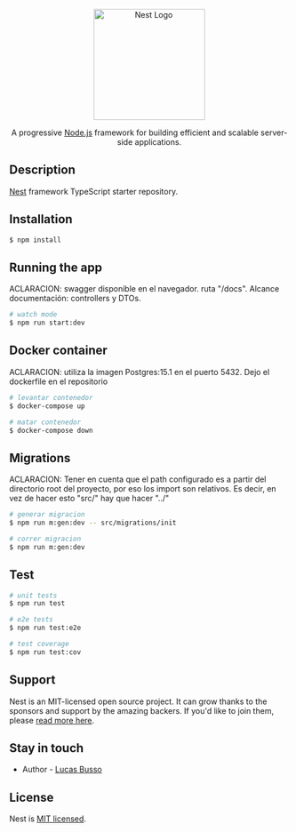 <p align="center">
  <a href="http://nestjs.com/" target="blank"><img src="https://nestjs.com/img/logo-small.svg" width="200" alt="Nest Logo" /></a>
</p>

[circleci-image]: https://img.shields.io/circleci/build/github/nestjs/nest/master?token=abc123def456
[circleci-url]: https://circleci.com/gh/nestjs/nest

  <p align="center">A progressive <a href="http://nodejs.org" target="_blank">Node.js</a> framework for building efficient and scalable server-side applications.</p>
    <p align="center">


## Description

[Nest](https://github.com/nestjs/nest) framework TypeScript starter repository.

## Installation

```bash
$ npm install
```

## Running the app

ACLARACION: swagger disponible en el navegador. ruta "/docs". Alcance documentación: controllers y DTOs.

```bash
# watch mode
$ npm run start:dev
```

## Docker container

ACLARACION: utiliza la imagen Postgres:15.1 en el puerto 5432. Dejo el dockerfile en el repositorio

```bash
# levantar contenedor
$ docker-compose up

# matar contenedor
$ docker-compose down
```

## Migrations

ACLARACION: Tener en cuenta que el path configurado es a partir del directorio root del proyecto, por eso los import son relativos. Es decir, en vez de hacer esto "src/" hay que hacer "../"

```bash
# generar migracion
$ npm run m:gen:dev -- src/migrations/init

# correr migracion
$ npm run m:gen:dev
```

## Test

```bash
# unit tests
$ npm run test

# e2e tests
$ npm run test:e2e

# test coverage
$ npm run test:cov
```

## Support

Nest is an MIT-licensed open source project. It can grow thanks to the sponsors and support by the amazing backers. If you'd like to join them, please [read more here](https://docs.nestjs.com/support).

## Stay in touch

- Author - [Lucas Busso](https://linkedin.com/in/lucas-busso/)

## License

Nest is [MIT licensed](LICENSE).